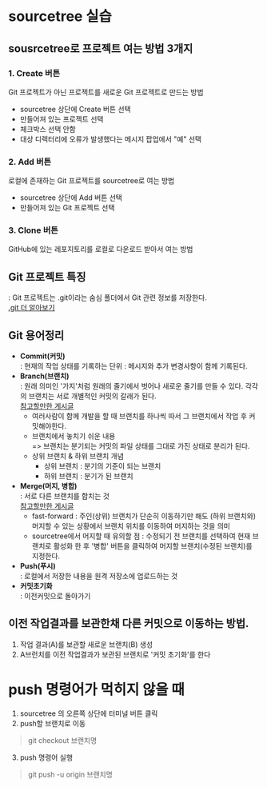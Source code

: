 # sourcetree 실습

## sousrcetree로 프로젝트 여는 방법 3개지
### 1. Create 버튼  
Git 프로젝트가 아닌 프로젝트를 새로운 Git 프로젝트로 만드는 방법
 - sourcetree 상단에 Create 버튼 선택
 - 만들어져 있는 프로젝트 선택
 - 체크박스 선택 안함
 - 대상 디렉터리에 오류가 발생했다는 메시지 팝업에서 "예" 선택
### 2. Add 버튼
로컬에 존재하는 Git 프로젝트를 sourcetree로 여는 방법
 - sourcetree 상단에 Add 버튼 선택
 - 만들어져 있는 Git 프로젝트 선택
### 3. Clone 버튼  
 GitHub에 있는 레포지토리를 로컬로 다운로드 받아서 여는 방법


## Git 프로젝트 특징
 : Git 프로젝트는 .git이라는 숨심 폴더에서 Git 관련 정보를 저장한다.  
[.git 더 알아보기](https://jusths.tistory.com/64)

## Git 용어정리
* **Commit(커밋)**  
 : 현재의 작업 상태를 기록하는 단위
 : 메시지와 추가 변경사항이 함께 기록된다.
* **Branch(브랜치)**  
 : 원래 의미인 '가지'처럼 원래의 줄기에서 벗어나 새로운 줄기를 만들 수 있다.
 각각의 브랜치는 서로 개별적인 커밋의 갈래가 된다.  
 [참고할만한 게시글](https://git-scm.com/book/ko/v2/Git-브랜치-브랜치란-무엇인가)  
  - 여러사람이 함께 개발을 할 때 브랜치를 하나씩 따서 그 브랜치에서 작업 후  커밋해야한다.  
  - 브랜치에서 놓치기 쉬운 내용  
  => 브랜치는 분기되는 커밋의 파일 상태를 그대로 가진 상태로 분리가 된다.  
  - 상위 브랜치 & 하위 브랜치 개념  
    - 상위 브랜치 : 분기의 기준이 되는 브랜치
    - 하위 브랜치 : 분기가 된 브랜치
* **Merge(머지, 병합)**  
 : 서로 다른 브랜치를 합치는 것  
 [참고할만한 게시글](https://git-scm.com/book/ko/v2/Git-브랜치-브랜치와-Merge-의-기초)
    + fast-forward : 주인(상위) 브랜치가 단순히 이동하기만 해도 (하위 브랜치와) 머지할 수 있는 상황에서 브랜치 위치를 이동하여 머지하는 것을 의미
    - sourcetree에서 머지할 때 유의할 점
     : 수정되기 전 브랜치를 선택하여 현재 브랜치로 활성화 한 후 '병합' 버튼을 클릭하여 머지할 브랜치(수정된 브랜치)를 지정한다.
* **Push(푸시)**  
 : 로컬에서 저장한 내용을 원격 저장소에 업로드하는 것
* **커밋초기화**  
 : 이전커밋으로 돌아가기


## 이전 작업결과를 보관한채 다른 커밋으로 이동하는 방법.
1. 작업 결과(A)를 보관할 새로운 브랜치(B) 생성
2. A브런치를 이전 작업결과가 보관된 브랜치로 '커밋 초기화'를 한다

# push 명령어가 먹히지 않을 때
1. sourcetree 의 오른쪽 상단에 터미널 버튼 클릭
2. push할 브랜치로 이동
 > git checkout 브랜치명
3. push 명령어 실행
 > git push -u origin 브랜치명
